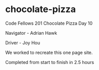 # chocolate-pizza
Code Fellows 201 Chocolate Pizza Day 10

Navigator - Adrian Hawk 

Driver - Joy Hou

We worked to recreate this one page site.

Completed from start to finish in 2.5 hours
